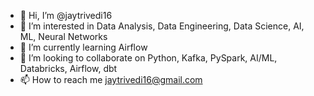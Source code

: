 - 👋 Hi, I’m @jaytrivedi16
- 👀 I’m interested in Data Analysis, Data Engineering, Data Science, AI, ML, Neural Networks
- 🌱 I’m currently learning Airflow
- 💞️ I’m looking to collaborate on Python, Kafka, PySpark, AI/ML, Databricks, Airflow, dbt
- 📫 How to reach me jaytrivedi16@gmail.com

<!---
jaytrivedi16/jaytrivedi16 is a ✨ special ✨ repository because its `README.md` (this file) appears on your GitHub profile.
You can click the Preview link to take a look at your changes.
--->
